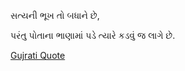 સત્યની ભૂખ તો બધાને છે,   
પરંતુ પોતાના ભાણામાં પડે ત્યારે કડવું જ લાગે છે.   
   
[Gujrati Quote](gujrati-quote.md)    
   
